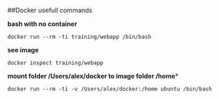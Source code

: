 ##Docker usefull commands

**bash with no container**
```
docker run --rm -ti training/webapp /bin/bash
```

**see image**
```
docker inspect training/webapp
```

**mount folder /Users/alex/docker to image folder /home***
```
docker run --rm -ti -v /Users/alex/docker:/home ubuntu /bin/bash
```
